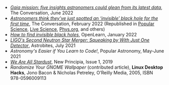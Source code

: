 * _[Gaia mission: five insights astronomers could glean from its latest data](https://theconversation.com/gaia-mission-five-insights-astronomers-could-glean-from-its-latest-data-184773)_, The Conversation, June 2022
* _[Astronomers think they’ve just spotted an ‘invisible’ black hole for the first time](https://theconversation.com/astronomers-think-theyve-just-spotted-an-invisible-black-hole-for-the-first-time-176602)_, The Conversation, February 2022 (Republished in [Popular Science](https://www.popsci.com/space/invisible-black-hole-einstein-hubble/), [Live Science](https://www.livescience.com/invisible-black-hole-discovered), [Phys.org](https://phys.org/news/2022-02-astronomers-theyve-invisible-black-hole.html), and others)
* _[How to find invisible black holes](https://www.open.edu/openlearn/science-maths-technology/across-the-sciences/how-find-invisible-black-holes)_, OpenLearn, January 2022
* _[LIGO's Second Neutron Star Merger: Squeaking by With Just One Detector](https://astrobites.org/2021/07/06/ligos-second-neutron-star-merger-squeaking-by-with-just-one-detector/)_, Astrobites, July 2021
* _Astronomy's Easier if You Learn to Code!_, Popular Astronomy, May-June 2021
* _[We Are All Stardust](http://www.newprincipia.com/#/detail?id=87&index=2&themeId=14&pic=https%3A%2F%2Fnew-principle.oss-cn-beijing.aliyuncs.com%2Fimage%2F701559638886838.jpg&classifyName=ASTRONOMY)_, New Principia, Issue 1, 2019
* _Randomize Your GNOME Wallpaper_ (contributed article), __Linux Desktop Hacks__, Jono Bacon & Nicholas Petreley, O’Reilly Media, 2005, ISBN 978-0596009113
